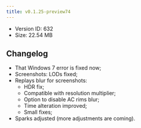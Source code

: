 ```yaml
---
title: v0.1.25-preview74
---
```


*   Version ID: 632
*   Size: 22.54 MB

## Changelog

*   That Windows 7 error is fixed now;
*   Screenshots: LODs fixed;
*   Replays blur for screenshots:
    *   HDR fix;
    *   Compatible with resolution multiplier;
    *   Option to disable AC rims blur;
    *   Time alteration improved;
    *   Small fixes;
*   Sparks adjusted (more adjustments are coming).
